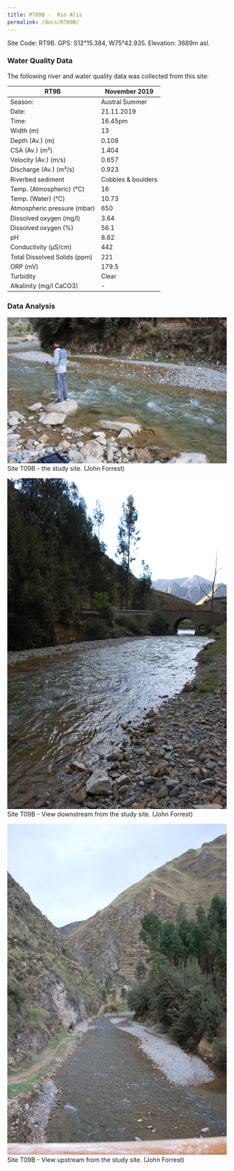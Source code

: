 ```yaml
---
title: RT09B -  Rio Alis
permalink: /docs/RT09B/
---
```


Site Code: RT9B.  GPS: S12°15.384, W75°42.935. Elevation:
3689m asl.

### Water Quality Data

The following river and water quality data was collected from this site:

| RT9B                         | November 2019                 | 
|------------------------------|-------------------------------|
| Season:                      | Austral Summer                |
| Date:                        | 21.11.2019                    |
| Time:                        | 16.45pm                       |
| Width (m)                    | 13                            |
| Depth (Av.) (m)              | 0.108                         |
| CSA (Av.) (m²)               | 1.404                         |
| Velocity (Av.) (m/s)         | 0.657                         |
| Discharge (Av.) (m³/s)       | 0.923                         |
| Riverbed sediment            | Cobbles & boulders            |
| Temp. (Atmospheric) (°C)     | 16                            |
| Temp. (Water) (°C)           | 10.73                         |
| Atmospheric pressure (mbar)  | 650                           |
| Dissolved oxygen (mg/l)      | 3.64                          |
| Dissolved oxygen (%)         | 56.1                          |
| pH                           | 8.62                          |
| Conductivity (µS/cm)         | 442                           |
| Total Dissolved Solids (ppm) | 221                           |
| ORP (mV)                     | 179.5                         |
| Turbidity                    | Clear                         |
| Alkalinity (mg/l CaCO3)      |   -   |

### Data Analysis


![Site T09B - the study site. (John Forrest)](/assets/SiteDescriptions/T9/T9BStudysite.JPG)
Site T09B - the study site. (John Forrest)


![Site T09B - View downstream from the study site. (John Forrest)](/assets/SiteDescriptions/T9/T9BViewdownstream.JPG)
Site T09B - View downstream from the study site. (John Forrest)


![Site T09B - View upstream from the study site. (John Forrest)](/assets/SiteDescriptions/T9/T9BViewupstream.JPG)
Site T09B - View upstream from the study site. (John Forrest)
